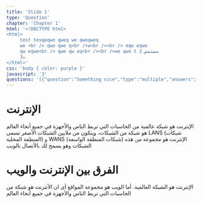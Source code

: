 ```yaml
---
title: 'Slide 1'type: 'Question'chapter: 'Chapter 1'html: '<!DOCTYPE html><html>     test tesqeqwe qweq we qweqweq     we <br /> qwe qwe q<br />w<br /><br /> eqw eqwe      qw eqwe<br /> qwe qw eq<br /><br />we qwe t 2 صضثضص     ث3</html>'css: 'body { color: purple }'javascript: '3'questions: '[{"question":"Something nice","type":"multiple","answers":[{"title":"This is the correct answer2","correct":true},{"title":"This is the wrong answer","correct":false},{"title":"This is could also be correct answer","correct":false}]}]'
---
```



# الإنترنت
الإنترنت هو شبكة عالمية من الحاسبات التي تربط الناس والأجهزة في جميع أنحاء العالم
<br>
هو شبكة من الشبكات، ويتكون من ملايين الشبكات الأصغر تسمى LANS (شبكات المنطقة المحلية)
و WANS (شبكات المنطقة الواسعة)
الإنترنت هو مجموعة من هذه الشبكات وهو يسمح لك بالأتصال بالويب


# الفرق بين الإنترنت والويب
الإنترنت هو  الشبكة العالمية. أما الويب هو مجموعة المواقع أي ان الأنترنت هو شبكة من الحاسبات التي تربط الناس والأجهزة في جميع أنحاء العالم